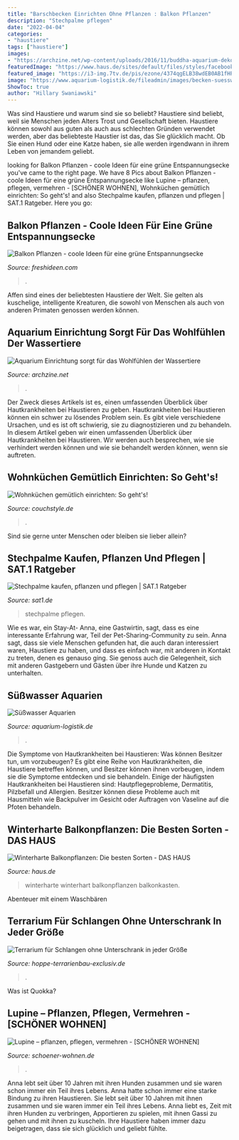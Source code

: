 ```yaml
---
title: "Barschbecken Einrichten Ohne Pflanzen : Balkon Pflanzen"
description: "Stechpalme pflegen"
date: "2022-04-04"
categories:
- "haustiere"
tags: ["haustiere"]
images:
- "https://archzine.net/wp-content/uploads/2016/11/buddha-aquarium-deko-aquarium-mit-bambus-einrichten-großes-viereckiges-aquarium-1.jpg"
featuredImage: "https://www.haus.de/sites/default/files/styles/facebook/public/2020-09/winterhart-pflanzen-balkonkasten-aufmacher-01621251-florapress.jpg?h=c3bf4dd4&amp;itok=EWQtAwO1"
featured_image: "https://i3-img.7tv.de/pis/ezone/4374qgELB38wdEB0AB1fHPDQCtTDCJ4UYl_Ic-IXCoYylZ0mXauk1M9wuU4rv5_rLEYRvbq7E9XZE5CZU6If2Bo21MB0nNukBam05a4olT5_hmbzQdMtyZggE7Zb0b1gmK6n2mYjQfGV61whkZjRvfIW4iqbaVx7b2ENw_qtech-nKcmlz6Tja7EV_YXoRpP1HtbZxewmBWnCKSyFBvp9sB0IshL-8tU0Hr0hzY9WwWHg6EEPo3PDv-UqqWrqBn0zqi2It0D5O2gKCOuJN0/profile:mag-996x562"
image: "https://www.aquarium-logistik.de/fileadmin/images/becken-suesswasser/PICT0362.JPG"
ShowToc: true
author: "Hillary Swaniawski"
---
```



Was sind Haustiere und warum sind sie so beliebt?
Haustiere sind beliebt, weil sie Menschen jeden Alters Trost und Gesellschaft bieten. Haustiere können sowohl aus guten als auch aus schlechten Gründen verwendet werden, aber das beliebteste Haustier ist das, das Sie glücklich macht. Ob Sie einen Hund oder eine Katze haben, sie alle werden irgendwann in ihrem Leben von jemandem geliebt.

	

		
looking for Balkon Pflanzen - coole Ideen für eine grüne Entspannungsecke you've came to the right page. We have 8 Pics about Balkon Pflanzen - coole Ideen für eine grüne Entspannungsecke like Lupine – pflanzen, pflegen, vermehren - [SCHÖNER WOHNEN], Wohnküchen gemütlich einrichten: So geht&#039;s! and also Stechpalme kaufen, pflanzen und pflegen | SAT.1 Ratgeber. Here you go:
		
    
## Balkon Pflanzen - Coole Ideen Für Eine Grüne Entspannungsecke

<img loading=lazy src="https://freshideen.com/wp-content/uploads/2013/04/bequeme-balkon-designs-ideen-blumenkorb1.jpg" onerror="this.onerror=null;this.src='https://tse3.mm.bing.net/th?id=OIP.RSNxX48DtRi1LalG6H76nAHaJ3&amp;pid=15.1';" alt="Balkon Pflanzen - coole Ideen für eine grüne Entspannungsecke">

_Source: freshideen.com_

>. 

	

Affen sind eines der beliebtesten Haustiere der Welt. Sie gelten als kuschelige, intelligente Kreaturen, die sowohl von Menschen als auch von anderen Primaten genossen werden können.

    
## Aquarium Einrichtung Sorgt Für Das Wohlfühlen Der Wassertiere

<img loading=lazy src="https://archzine.net/wp-content/uploads/2016/11/buddha-aquarium-deko-aquarium-mit-bambus-einrichten-großes-viereckiges-aquarium-1.jpg" onerror="this.onerror=null;this.src='https://tse4.mm.bing.net/th?id=OIP.jIZSGE8QD_175JX59YfPDQHaGh&amp;pid=15.1';" alt="Aquarium Einrichtung sorgt für das Wohlfühlen der Wassertiere">

_Source: archzine.net_

>. 

	

Der Zweck dieses Artikels ist es, einen umfassenden Überblick über Hautkrankheiten bei Haustieren zu geben.
Hautkrankheiten bei Haustieren können ein schwer zu lösendes Problem sein. Es gibt viele verschiedene Ursachen, und es ist oft schwierig, sie zu diagnostizieren und zu behandeln. In diesem Artikel geben wir einen umfassenden Überblick über Hautkrankheiten bei Haustieren. Wir werden auch besprechen, wie sie verhindert werden können und wie sie behandelt werden können, wenn sie auftreten.

    
## Wohnküchen Gemütlich Einrichten: So Geht&#039;s!

<img loading=lazy src="https://cdn.couchstyle.de/bilder/hauptbild/viel-platz-fuer-gaeste-wohnkueche-kueche-essecke-kuechensofa-haengelampe-pflanzen-couchstyle__4baf323a-c55a-4c14-9f21-25c6756651e1.jpeg" onerror="this.onerror=null;this.src='https://tse1.mm.bing.net/th?id=OIP.q3fYUpbxj50e64xjRrvf4QHaJ4&amp;pid=15.1';" alt="Wohnküchen gemütlich einrichten: So geht&#039;s!">

_Source: couchstyle.de_

>. 

	

Sind sie gerne unter Menschen oder bleiben sie lieber allein?

    
## Stechpalme Kaufen, Pflanzen Und Pflegen | SAT.1 Ratgeber

<img loading=lazy src="https://i3-img.7tv.de/pis/ezone/4374qgELB38wdEB0AB1fHPDQCtTDCJ4UYl_Ic-IXCoYylZ0mXauk1M9wuU4rv5_rLEYRvbq7E9XZE5CZU6If2Bo21MB0nNukBam05a4olT5_hmbzQdMtyZggE7Zb0b1gmK6n2mYjQfGV61whkZjRvfIW4iqbaVx7b2ENw_qtech-nKcmlz6Tja7EV_YXoRpP1HtbZxewmBWnCKSyFBvp9sB0IshL-8tU0Hr0hzY9WwWHg6EEPo3PDv-UqqWrqBn0zqi2It0D5O2gKCOuJN0/profile:mag-996x562" onerror="this.onerror=null;this.src='https://tse3.mm.bing.net/th?id=OIP.lT8w7KNtbeNjUuDvbdErEgHaEL&amp;pid=15.1';" alt="Stechpalme kaufen, pflanzen und pflegen | SAT.1 Ratgeber">

_Source: sat1.de_

>stechpalme pflegen. 

	

Wie es war, ein Stay-At-
Anna, eine Gastwirtin, sagt, dass es eine interessante Erfahrung war, Teil der Pet-Sharing-Community zu sein. Anna sagt, dass sie viele Menschen gefunden hat, die auch daran interessiert waren, Haustiere zu haben, und dass es einfach war, mit anderen in Kontakt zu treten, denen es genauso ging. Sie genoss auch die Gelegenheit, sich mit anderen Gastgebern und Gästen über ihre Hunde und Katzen zu unterhalten.

    
## Süßwasser Aquarien

<img loading=lazy src="https://www.aquarium-logistik.de/fileadmin/images/becken-suesswasser/PICT0362.JPG" onerror="this.onerror=null;this.src='https://tse4.mm.bing.net/th?id=OIP.2BCnHzx7pmGF-9_2t3zXjwHaFj&amp;pid=15.1';" alt="Süßwasser Aquarien">

_Source: aquarium-logistik.de_

>. 

	

Die Symptome von Hautkrankheiten bei Haustieren: Was können Besitzer tun, um vorzubeugen?
Es gibt eine Reihe von Hautkrankheiten, die Haustiere betreffen können, und Besitzer können ihnen vorbeugen, indem sie die Symptome entdecken und sie behandeln. Einige der häufigsten Hautkrankheiten bei Haustieren sind: Hautpflegeprobleme, Dermatitis, Pilzbefall und Allergien. Besitzer können diese Probleme auch mit Hausmitteln wie Backpulver im Gesicht oder Auftragen von Vaseline auf die Pfoten behandeln.

    
## Winterharte Balkonpflanzen: Die Besten Sorten - DAS HAUS

<img loading=lazy src="https://www.haus.de/sites/default/files/styles/facebook/public/2020-09/winterhart-pflanzen-balkonkasten-aufmacher-01621251-florapress.jpg?h=c3bf4dd4&amp;itok=EWQtAwO1" onerror="this.onerror=null;this.src='https://tse4.mm.bing.net/th?id=OIP.ncpl8izqIjGoDqKrZ5t4gwHaD4&amp;pid=15.1';" alt="Winterharte Balkonpflanzen: Die besten Sorten - DAS HAUS">

_Source: haus.de_

>winterharte winterhart balkonpflanzen balkonkasten. 

	

Abenteuer mit einem Waschbären

    
## Terrarium Für Schlangen Ohne Unterschrank In Jeder Größe

<img loading=lazy src="https://hoppe-terrarienbau-exclusiv.de/wp-content/uploads/2017/06/T09FoU.jpg" onerror="this.onerror=null;this.src='https://tse3.mm.bing.net/th?id=OIP.LLkt0vAy_l9StdvmFbyorwHaJ4&amp;pid=15.1';" alt="Terrarium für Schlangen ohne Unterschrank in jeder Größe">

_Source: hoppe-terrarienbau-exclusiv.de_

>. 

	

Was ist Quokka?

    
## Lupine – Pflanzen, Pflegen, Vermehren - [SCHÖNER WOHNEN]

<img loading=lazy src="https://image.schoener-wohnen.de/12613162/t/VF/v7/w1440/r0/-/lupine-jpg--68465-.jpg" onerror="this.onerror=null;this.src='https://tse4.mm.bing.net/th?id=OIP.jdg_LmYc-3QU8gVSJl2WHAHaE8&amp;pid=15.1';" alt="Lupine – pflanzen, pflegen, vermehren - [SCHÖNER WOHNEN]">

_Source: schoener-wohnen.de_

>. 

	

Anna lebt seit über 10 Jahren mit ihren Hunden zusammen und sie waren schon immer ein Teil ihres Lebens.
Anna hatte schon immer eine starke Bindung zu ihren Haustieren. Sie lebt seit über 10 Jahren mit ihnen zusammen und sie waren immer ein Teil ihres Lebens. Anna liebt es, Zeit mit ihren Hunden zu verbringen, Apportieren zu spielen, mit ihnen Gassi zu gehen und mit ihnen zu kuscheln. Ihre Haustiere haben immer dazu beigetragen, dass sie sich glücklich und geliebt fühlte.

